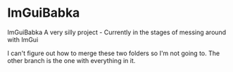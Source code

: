 # ImGuiBabka
ImGuiBabka
A very silly project - Currently in the stages of messing around with ImGui

I can't figure out how to merge these two folders so I'm not going to.  The other branch is the one with everything in it.
